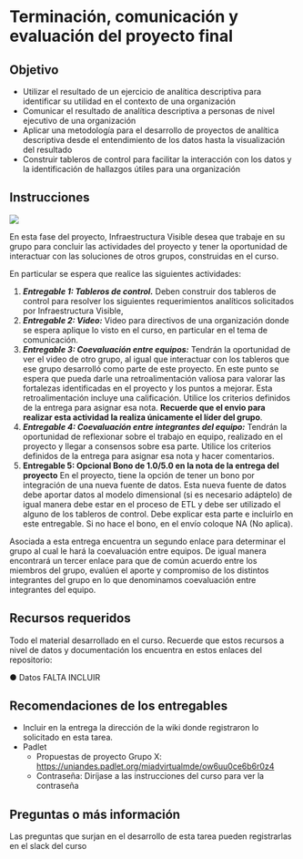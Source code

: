 # **Terminación, comunicación y evaluación del proyecto final**
## **Objetivo**
- Utilizar el resultado de un ejercicio de analítica descriptiva para identificar su utilidad en el contexto de una organización
- Comunicar el resultado de analítica descriptiva a personas de nivel ejecutivo de una organización
- Aplicar una metodología para el desarrollo de proyectos de analítica descriptiva desde el entendimiento de los datos hasta la visualización del resultado
- Construir tableros de control para facilitar la interacción con los datos y la identificación de hallazgos útiles para una organización
## **Instrucciones**

![](./imagenes/S210InfrestructuraVisible.png)

En esta fase del proyecto, Infraestructura Visible desea que trabaje en su grupo para concluir las actividades del proyecto y tener la oportunidad de interactuar con las soluciones de otros grupos, construidas en el curso. 

En particular se espera que realice las siguientes actividades:
1.	***Entregable 1: Tableros de control.*** Deben construir dos tableros de control para resolver los siguientes requerimientos analíticos solicitados por Infraestructura Visible,   
2.	***Entregable 2: Video:*** Video para directivos de una organización donde se espera aplique lo visto en el curso, en particular en el tema de comunicación.
3.	***Entregable 3: Coevaluación entre equipos:*** Tendrán la oportunidad de ver el video de otro grupo, al igual que interactuar con los tableros que ese grupo desarrolló como parte de este proyecto. En este punto se espera que pueda darle una retroalimentación valiosa para valorar las fortalezas identificadas en el proyecto y los puntos a mejorar. Esta retroalimentación incluye una calificación. Utilice los criterios definidos de la entrega para asignar esa nota. **Recuerde que el envio para realizar esta actividad la realiza únicamente el líder del grupo**.
4.	***Entregable 4: Coevaluación entre integrantes del equipo:*** Tendrán la oportunidad de reflexionar sobre el trabajo en equipo, realizado en el proyecto y llegar a consensos sobre esa parte. Utilice los criterios definidos de la entrega para asignar esa nota y hacer comentarios.
5. **Entregable 5: Opcional Bono de 1.0/5.0 en la nota de la entrega del proyecto** En el proyecto, tiene la opción de tener un bono por integración de una nueva fuente de datos. Esta nueva fuente de datos debe aportar datos al modelo dimensional (si es necesario adáptelo) de igual manera debe estar en el proceso de ETL y debe ser utilizado el alguno de los tableros de control. Debe explicar esta parte e incluirlo en este entregable. Si no hace el bono, en el envío coloque NA (No aplica).

Asociada a esta entrega encuentra un segundo enlace para determinar el grupo al cual le hará la coevaluación entre equipos. De igual manera encontrará un tercer enlace para que de común acuerdo entre los miembros del grupo, evalúen el aporte y compromiso de los distintos integrantes del grupo en lo que denominamos coevaluación entre integrantes del equipo.

## **Recursos requeridos**
Todo el material desarrollado en el curso. Recuerde que estos recursos a nivel de datos y documentación los encuentra en estos enlaces del  repositorio:

●	Datos FALTA INCLUIR
## **Recomendaciones de los entregables**
- Incluir en la entrega la dirección de la wiki donde registraron lo solicitado en esta tarea.
- Padlet
    - Propuestas de proyecto Grupo X: https://uniandes.padlet.org/miadvirtualmde/ow6uu0ce6b6r0z4
    - Contraseña: Diríjase a las instrucciones del curso para ver la contraseña
## **Preguntas o más información**
Las preguntas que surjan en el desarrollo de esta tarea pueden registrarlas en el slack del curso
